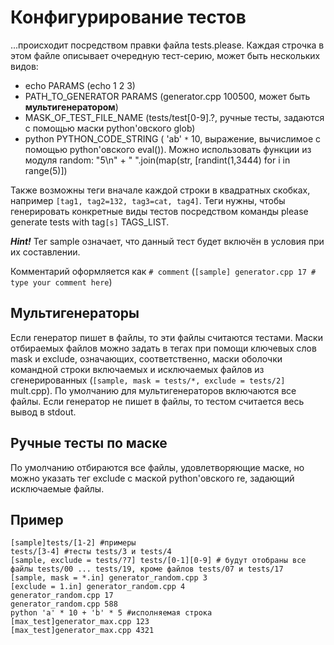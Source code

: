# Конфигурирование тестов #
...происходит посредством правки файла tests.please. Каждая строчка в этом файле описывает очередную тест-серию, может быть нескольких видов:

  * echo PARAMS (echo 1 2 3)
  * PATH\_TO\_GENERATOR PARAMS (generator.cpp 100500, может быть **мультигенератором**)
  * MASK\_OF\_TEST\_FILE\_NAME (tests/test[0-9].?, ручные тесты, задаются с помощью маски python'овского glob)
  * python PYTHON\_CODE\_STRING ( 'ab' `*` 10, выражение, вычислимое с помощью python'овского eval()). Можно использовать функции из модуля random: "5\n" + " ".join(map(str, [randint(1,3444) for i in range(5)])

Также возможны теги вначале каждой строки в квадратных скобках, например `[tag1, tag2=132, tag3=cat, tag4]`. Теги нужны, чтобы генерировать конкретные виды тестов посредством команды please generate tests with tag`[s]` TAGS\_LIST.

_**Hint!**_ Тег sample означает, что данный тест будет включён в условия при их составлении.

Комментарий оформляется как `# comment` (`[sample] generator.cpp 17 # type your comment here`)

## Мультигенераторы ##
Если генератор пишет в файлы, то эти файлы считаются тестами. Маски отбираемых файлов можно задать в тегах при помощи ключевых слов mask и exclude, означающих, соответственно, маски оболочки командной строки включаемых и исключаемых файлов из сгенерированных (`[sample, mask = tests/*, exclude = tests/2]` mult.cpp). По умолчанию для мультигенераторов включаются все файлы.
Если генератор не пишет в файлы, то тестом считается весь вывод в stdout.
## Ручные тесты по маске ##
По умолчанию отбираются все файлы, удовлетворяющие маске, но можно указать тег exclude с маской python'овского re, задающий исключаемые файлы.
## Пример ##
```
[sample]tests/[1-2] #примеры
tests/[3-4] #тесты tests/3 и tests/4
[sample, exclude = tests/?7] tests/[0-1][0-9] # будут отобраны все файлы tests/00 ... tests/19, кроме файлов tests/07 и tests/17
[sample, mask = *.in] generator_random.cpp 3
[exclude = 1.in] generator_random.cpp 4
generator_random.cpp 17
generator_random.cpp 588
python 'a' * 10 + 'b' * 5 #исполняемая строка
[max_test]generator_max.cpp 123
[max_test]generator_max.cpp 4321
```